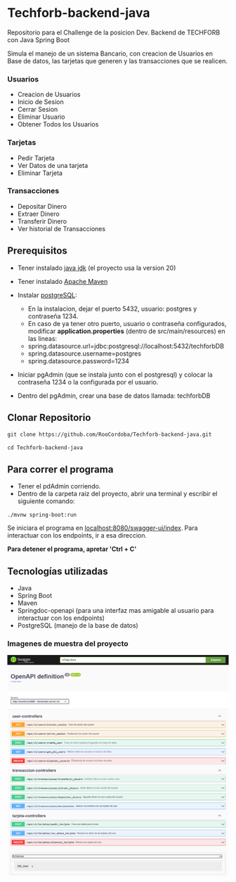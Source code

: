 # Techforb-backend-java
Repositorio para el Challenge de la posicion Dev. Backend de TECHFORB con Java Spring Boot

Simula el manejo de un sistema Bancario, con creacion de Usuarios en Base de datos, las tarjetas que generen y las transacciones que se realicen.

### Usuarios

* Creacion de Usuarios
* Inicio de Sesion
* Cerrar Sesion
* Eliminar Usuario
* Obtener Todos los Usuarios

### Tarjetas

* Pedir Tarjeta
* Ver Datos de una tarjeta
* Eliminar Tarjeta

### Transacciones

* Depositar Dinero
* Extraer Dinero
* Transferir Dinero
* Ver historial de Transacciones

## Prerequisitos

* Tener instalado [java jdk](https://jdk.java.net/) (el proyecto usa la version 20)
* Tener instalado [Apache Maven](https://maven.apache.org/download.cgi)

* Instalar [postgreSQL](https://www.postgresql.org/download/):
   * En la instalacion, dejar el puerto 5432, usuario: postgres y contraseña 1234.
   * En caso de ya tener otro puerto, usuario o contraseña configurados, modificar **application.properties** (dentro de src/main/resources) en las lineas:

    - spring.datasource.url=jdbc:postgresql://localhost:5432/techforbDB
    - spring.datasource.username=postgres
    - spring.datasource.password=1234

* Iniciar pgAdmin (que se instala junto con el postgresql) y colocar la contraseña 1234 o la configurada por el usuario.
* Dentro del pgAdmin, crear una base de datos llamada: techforbDB

## Clonar Repositorio

```
git clone https://github.com/RooCordoba/Techforb-backend-java.git
```
```
cd Techforb-backend-java
```

## Para correr el programa

* Tener el pdAdmin corriendo.
* Dentro de la carpeta raiz del proyecto, abrir una terminal y escribir el siguiente comando:

```
./mvnw spring-boot:run
```

Se iniciara el programa en [localhost:8080/swagger-ui/index](http://localhost:8080/swagger-ui/index.html). Para interactuar con los endpoints, ir a esa direccion.

**Para detener el programa, apretar 'Ctrl + C'**  

## Tecnologías utilizadas

* Java
* Spring Boot
* Maven
* Springdoc-openapi (para una interfaz mas amigable al usuario para interactuar con los endpoints)
* PostgreSQL (manejo de la base de datos)

### Imagenes de muestra del proyecto

![Image Text](https://github.com/RooCordoba/Techforb-backend-java/blob/develop/src/main/java/com/ar/techforb/imagenes-github/Endpoints-imagen.png)